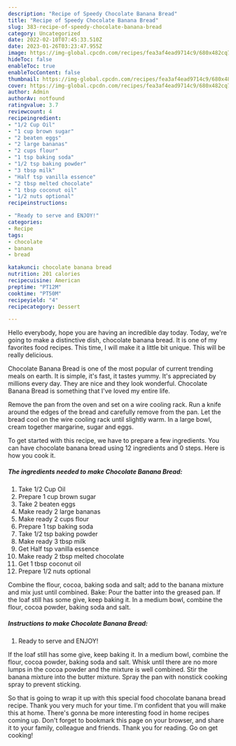 ```yaml
---
description: "Recipe of Speedy Chocolate Banana Bread"
title: "Recipe of Speedy Chocolate Banana Bread"
slug: 383-recipe-of-speedy-chocolate-banana-bread
category: Uncategorized
date: 2022-02-10T07:45:33.510Z
date: 2023-01-26T03:23:47.955Z
image: https://img-global.cpcdn.com/recipes/fea3af4ead9714c9/680x482cq70/chocolate-banana-bread-recipe-main-photo.jpg
hideToc: false
enableToc: true
enableTocContent: false
thumbnail: https://img-global.cpcdn.com/recipes/fea3af4ead9714c9/680x482cq70/chocolate-banana-bread-recipe-main-photo.jpg
cover: https://img-global.cpcdn.com/recipes/fea3af4ead9714c9/680x482cq70/chocolate-banana-bread-recipe-main-photo.jpg
author: Admin
authorAv: notfound
ratingvalue: 3.7
reviewcount: 4
recipeingredient:
- "1/2 Cup Oil"
- "1 cup brown sugar"
- "2 beaten eggs"
- "2 large bananas"
- "2 cups flour"
- "1 tsp baking soda"
- "1/2 tsp baking powder"
- "3 tbsp milk"
- "Half tsp vanilla essence"
- "2 tbsp melted chocolate"
- "1 tbsp coconut oil"
- "1/2 nuts optional"
recipeinstructions:

- "Ready to serve and ENJOY!"
categories:
- Recipe
tags:
- chocolate
- banana
- bread

katakunci: chocolate banana bread 
nutrition: 201 calories
recipecuisine: American
preptime: "PT12M"
cooktime: "PT50M"
recipeyield: "4"
recipecategory: Dessert

---
```



Hello everybody, hope you are having an incredible day today. Today, we're going to make a distinctive dish, chocolate banana bread. It is one of my favorites food recipes. This time, I will make it a little bit unique. This will be really delicious.

Chocolate Banana Bread is one of the most popular of current trending meals on earth. It is simple, it's fast, it tastes yummy. It's appreciated by millions every day. They are nice and they look wonderful. Chocolate Banana Bread is something that I've loved my entire life.

Remove the pan from the oven and set on a wire cooling rack. Run a knife around the edges of the bread and carefully remove from the pan. Let the bread cool on the wire cooling rack until slightly warm. In a large bowl, cream together margarine, sugar and eggs.


To get started with this recipe, we have to prepare a few ingredients. You can have chocolate banana bread using 12 ingredients and 0 steps. Here is how you cook it.

<!--inarticleads1-->

##### The ingredients needed to make Chocolate Banana Bread:

1. Take 1/2 Cup Oil
1. Prepare 1 cup brown sugar
1. Take 2 beaten eggs
1. Make ready 2 large bananas
1. Make ready 2 cups flour
1. Prepare 1 tsp baking soda
1. Take 1/2 tsp baking powder
1. Make ready 3 tbsp milk
1. Get Half tsp vanilla essence
1. Make ready 2 tbsp melted chocolate
1. Get 1 tbsp coconut oil
1. Prepare 1/2 nuts optional


Combine the flour, cocoa, baking soda and salt; add to the banana mixture and mix just until combined. Bake: Pour the batter into the greased pan. If the loaf still has some give, keep baking it. In a medium bowl, combine the flour, cocoa powder, baking soda and salt. 

<!--inarticleads2-->

##### Instructions to make Chocolate Banana Bread:


1. Ready to serve and ENJOY!

If the loaf still has some give, keep baking it. In a medium bowl, combine the flour, cocoa powder, baking soda and salt. Whisk until there are no more lumps in the cocoa powder and the mixture is well combined. Stir the banana mixture into the butter mixture. Spray the pan with nonstick cooking spray to prevent sticking. 

So that is going to wrap it up with this special food chocolate banana bread recipe. Thank you very much for your time. I'm confident that you will make this at home. There's gonna be more interesting food in home recipes coming up. Don't forget to bookmark this page on your browser, and share it to your family, colleague and friends. Thank you for reading. Go on get cooking!

